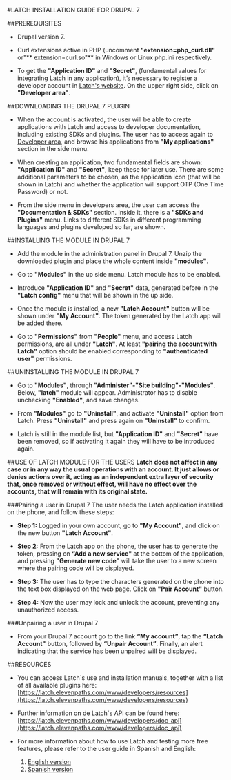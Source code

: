 #LATCH INSTALLATION GUIDE FOR DRUPAL 7


##PREREQUISITES 
 * Drupal version 7.

 * Curl extensions active in PHP (uncomment **"extension=php_curl.dll"** or"** extension=curl.so"** in Windows or Linux php.ini respectively. 

 * To get the **"Application ID"** and **"Secret"**, (fundamental values for integrating Latch in any application), it’s necessary to register a developer account in [Latch's website](https://latch.elevenpaths.com"https://latch.elevenpaths.com"). On the upper right side, click on **"Developer area"**.

 
##DOWNLOADING THE DRUPAL 7 PLUGIN
 * When the account is activated, the user will be able to create applications with Latch and access to developer documentation, including existing SDKs and plugins. The user has to access again to [Developer area](https://latch.elevenpaths.com/www/developerArea"https://latch.elevenpaths.com/www/developerArea"), and browse his applications from **"My applications"** section in the side menu.

* When creating an application, two fundamental fields are shown: **"Application ID"** and **"Secret"**, keep these for later use. There are some additional parameters to be chosen, as the application icon (that will be shown in Latch) and whether the application will support OTP  (One Time Password) or not.

* From the side menu in developers area, the user can access the **"Documentation & SDKs"** section. Inside it, there is a **"SDKs and Plugins"** menu. Links to different SDKs in different programming languages and plugins developed so far, are shown.


##INSTALLING THE MODULE IN DRUPAL 7
* Add the module in the administration panel in Drupal 7. Unzip the downloaded plugin and place the whole content inside **"modules"**.

* Go to **"Modules"** in the up side menu. Latch module has to be enabled.

* Introduce **"Application ID"** and **"Secret"** data, generated before in the **"Latch config"** menu that will be shown in the up side.

* Once the module is installed, a new **"Latch Account"** button will be shown under **"My Account"**. The token generated by the Latch app will be added there.

* Go to **"Permissions"** from **"People"** menu, and access Latch permissions, are all under **"Latch"**. At least **"pairing the account with Latch"** option should be enabled corresponding to **"authenticated user"** permissions.


##UNINSTALLING THE MODULE IN DRUPAL 7
* Go to **"Modules"**, through **"Administer"-"Site building"-"Modules"**. Below, **"latch"** module will appear. Administrator has to disable unchecking **"Enabled"**, and save changes.

* From **"Modules"** go to **"Uninstall"**, and activate **"Uninstall"** option from Latch. Press **"Uninstall"** and press again on **"Uninstall"** to confirm.

* Latch is still in the module list, but **"Application ID"** and **"Secret"** have been removed, so if activating it again they will have to be introduced again.


##USE OF LATCH MODULE FOR THE USERS
**Latch does not affect in any case or in any way the usual operations with an account. It just allows or denies actions over it, acting as an independent extra layer of security that, once removed or without effect, will have no effect over the accounts, that will remain with its original state.**

###Pairing a user in Drupal 7
The user needs the Latch application installed on the phone, and follow these steps:

* **Step 1:** Logged in your own account, go to **"My Account"**, and click on the new button **"Latch Account"**.

* **Step 2:** From the Latch app on the phone, the user has to generate the token, pressing on **“Add a new service"** at the bottom of the application, and pressing **"Generate new code"** will take the user to a new screen where the pairing code will be displayed.

* **Step 3:** The user has to type the characters generated on the phone into the text box displayed on the web page. Click on **"Pair Account"** button.

* **Step 4:** Now the user may lock and unlock the account, preventing any unauthorized access.


###Unpairing a user in Drupal 7
* From your Drupal 7 account go to the link **“My account”**, tap the **“Latch Account"** button, followed by **“Unpair Account”**. Finally, an alert indicating that the service has been unpaired will be displayed.


##RESOURCES
- You can access Latch´s use and installation manuals, together with a list of all available plugins here: [https://latch.elevenpaths.com/www/developers/resources](https://latch.elevenpaths.com/www/developers/resources)

- Further information on de Latch´s API can be found here: [https://latch.elevenpaths.com/www/developers/doc_api](https://latch.elevenpaths.com/www/developers/doc_api)

- For more information about how to use Latch and testing more free features, please refer to the user guide in Spanish and English:
	1. [English version](https://latch.elevenpaths.com/www/public/documents/howToUseLatchNevele_EN.pdf)
	1. [Spanish version](https://latch.elevenpaths.com/www/public/documents/howToUseLatchNevele_ES.pdf)